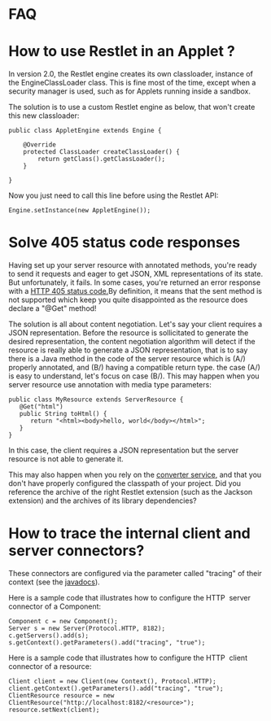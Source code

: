 FAQ
===

How to use Restlet in an Applet ?
=================================

In version 2.0, the Restlet engine creates its own classloader, instance
of the EngineClassLoader class. This is fine most of the time, except
when a security manager is used, such as for Applets running inside a
sandbox.

The solution is to use a custom Restlet engine as below, that won't
create this new classloader:

    public class AppletEngine extends Engine {

        @Override
        protected ClassLoader createClassLoader() {
            return getClass().getClassLoader();
        }

    }

Now you just need to call this line before using the Restlet API:

    Engine.setInstance(new AppletEngine());

Solve 405 status code responses
===============================

Having set up your server resource with annotated methods, you're ready
to send it requests and eager to get JSON, XML representations of its
state. But unfortunately, it fails. In some cases, you're returned an
error response with a [HTTP 405 status
code.](http://web.archive.org/web/20120120140825/http://www.w3.org/Protocols/rfc2616/rfc2616-sec10.html#sec10.4.6)By
definition, it means that the sent method is not supported which keep
you quite disappointed as the resource does declare a "@Get" method!

The solution is all about content negotiation. Let's say your client
requires a JSON representation. Before the resource is sollicitated to
generate the desired representation, the content negotiation algorithm
will detect if the resource is really able to generate a JSON
representation, that is to say there is a Java method in the code of the
server resource which is (A/) properly annotated, and (B/) having a
compatible return type. the case (A/) is easy to understand, let's focus
on case (B/). This may happen when you server resource use annotation
with media type parameters:

~~~~ {.brush: .java}
public class MyResource extends ServerResource {
   @Get("html")
   public String toHtml() {
      return "<html><body>hello, world</body></html>";
   }
}
~~~~

In this case, the client requires a JSON representation but the server
resource is not able to generate it.

This may also happen when you rely on the [converter
service](http://web.archive.org/web/20120120140825/http://wiki.restlet.org/docs_2.0/13-restlet/27-restlet/331-restlet/360-restlet.html),
and that you don't have properly configured the classpath of your
project. Did you reference the archive of the right Restlet extension
(such as the Jackson extension) and the archives of its library
dependencies?

How to trace the internal client and server connectors?
=======================================================

These connectors are configured via the parameter called "tracing" of
their context (see the
[javadocs](http://web.archive.org/web/20120120140825/http://www.restlet.org/documentation/2.1/jse/engine/org/restlet/engine/connector/BaseHelper.html)).

Here is a sample code that illustrates how to configure the HTTP  server
connector of a Component:

    Component c = new Component();
    Server s = new Server(Protocol.HTTP, 8182);
    c.getServers().add(s);
    s.getContext().getParameters().add("tracing", "true");

Here is a sample code that illustrates how to configure the HTTP  client
connector of a resource:

    Client client = new Client(new Context(), Protocol.HTTP);
    client.getContext().getParameters().add("tracing", "true");
    ClientResource resource = new ClientResource("http://localhost:8182/<resource>");
    resource.setNext(client);

